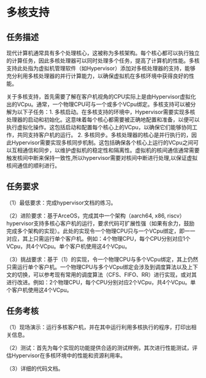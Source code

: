 # 多核支持

## 任务描述

现代计算机通常具有多个处理核心，这被称为多核架构。每个核心都可以执行独立的计算任务，因此多核处理器可以同时处理多个任务，提高了计算机的性能。多核支持此处指为虚拟机管理软件（如Hypervisor）添加对多核处理器的支持，能够充分利用多核处理器的并行计算能力，以确保虚拟机在多核环境中获得良好的性能。

关于多核支持，首先需要了解在客户机视角的CPU实际上是由Hypervisor虚拟化出的VCpu。通常，一个物理CPU可与一个或多个VCpu绑定。多核支持可以被分解为以下子任务：1. 多核启动。在多核支持的环境中，Hypervisor需要实现多核处理器的启动和初始化。这意味着每个核心都需要被正确地配置和准备，以便可以执行虚拟化操作。这包括启动和配置每个核心上的VCpu，以确保它们能够协同工作，共同支持客户机的运行。 2. 多核同步。多核处理器的核心是并行执行的，因此Hypervisor需要实现多核同步机制。这包括确保各个核心上运行的VCpu之间可以互相通信和同步，以维护虚拟机的稳定性和隔离性。虚拟机的核间通信通常需要触发核间中断来保持一致性,所以hypervisor需要对核间中断进行处理,以保证虚拟核间通信的顺利进行。

## 任务要求

（1）最低要求：完成hypervisor文档的练习。

（2）进阶要求：基于ArceOS，完成其中一个架构（aarch64, x86, riscv）hypervisor支持多核心客户机的运行，要求代码可扩展性强（如果有余力，鼓励完成多个架构的实现）。此处的实现令一个物理CPU只与一个VCpu绑定，即一一对应，其上只需运行单个客户机。例如：4个物理CPU，每个CPU分别对应1个VCpu，共4个VCpu。单个客户机使用这4个VCpu。

（3）挑战要求：基于（1）的实现，令一个物理CPU与多个VCpu绑定，其上仍然只需运行单个客户机。一个物理CPU与多个VCpu绑定会涉及到调度算法以及上下文的切换，可以参考现有常用的调度算法（CFS、FIFO、RR）进行实现，或对其进行改进。例如：2个物理CPU，每个CPU分别对应2个VCpu，共4个VCpu。单个客户机使用这4个VCpu。

## 任务考核

（1）现场演示：运行多核客户机，并在其中运行利用多核执行的程序，打印出相关信息。

（2）测试：首先为每个实现的功能提供合适的测试样例，其次进行性能测试，评估Hypervisor在多核环境中的性能和资源利用率。

（3）详细的代码文档。


